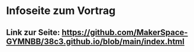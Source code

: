 # Infoseite zum Vortrag
## Link zur Seite: https://github.com/MakerSpace-GYMNBB/38c3.github.io/blob/main/index.html
